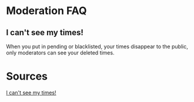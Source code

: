 # Moderation FAQ

## I can't see my times!
When you put in pending or blacklisted, your times disappear to the public, only moderators can see your deleted times.

# Sources
[I can't see my times!](https://cdn.discordapp.com/attachments/751960824729567278/814909948810100767/20210226_121851.png)
